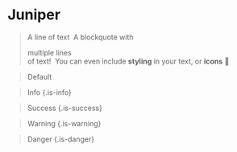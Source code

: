 <!-- TITLE: Juniper -->
<!-- SUBTITLE: A quick summary of Juniper -->

# Juniper

> A line of text
​
> A blockquote with
> 
> multiple lines  
> of text!
​
> You can even include **styling** in your text, or **icons** :apple:



> Default


> Info
{.is-info}

> Success
{.is-success}

> Warning
{.is-warning}

> Danger
{.is-danger}